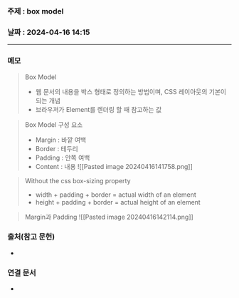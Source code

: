 ### 주제 : box model

### 날짜 : 2024-04-16 14:15
----
### 메모
> Box Model
> 	- 웹 문서의 내용을 박스 형태로 정의하는 방법이며, CSS 레이아웃의 기본이 되는 개념
> 	- 브라우저가 Element를 렌더링 할 때 참고하는 값

> Box Model 구성 요소
> 	- Margin : 바깥 여백
> 	- Border : 테두리
> 	- Padding : 안쪽 여백
> 	- Content : 내용
> 	![[Pasted image 20240416141758.png]]

> Without the css box-sizing property
> 	- width + padding + border = actual width of an element
> 	- height + padding + border = actual height of an element

> Margin과 Padding
> 	![[Pasted image 20240416142114.png]]

### 출처(참고 문헌)
-

### 연결 문서
-

